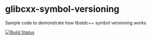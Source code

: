 # glibcxx-symbol-versioning

Sample code to demonstrate how libstdc++ symbol versioning works

[![Build Status](https://travis-ci.org/springmeyer/glibcxx-symbol-versioning.svg?branch=master)](https://travis-ci.org/springmeyer/glibcxx-symbol-versioning)